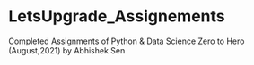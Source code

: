 # LetsUpgrade_Assignements
Completed Assignments of Python &amp; Data Science Zero to Hero (August,2021) by Abhishek Sen
